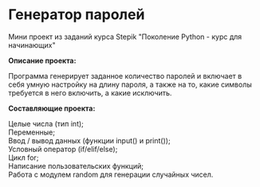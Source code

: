 # Генератор паролей
Мини проект из заданий курса Stepik "Поколение Python - курс для начинающих"

**Описание проекта:** 

Программа генерирует заданное количество паролей и включает в себя умную настройку на длину пароля, а также на то, какие символы требуется в него включить, а какие исключить.

**Составляющие проекта:**

Целые числа (тип int);</br>
Переменные;</br>
Ввод / вывод данных (функции input() и print());</br>
Условный оператор (if/elif/else);</br>
Цикл for;</br>
Написание пользовательских функций;</br>
Работа с модулем random для генерации случайных чисел.</br>